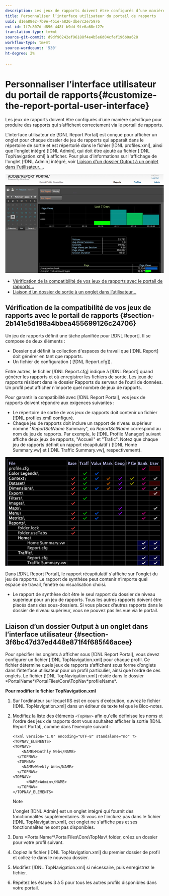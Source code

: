 ```yaml
---
description: Les jeux de rapports doivent être configurés d’une manière spécifique pour produire des rapports qui s’affichent correctement via le portail de rapports.
title: Personnaliser l’interface utilisateur du portail de rapports
uuid: d1ea88e2-7b9e-4b1e-a826-dbe7c2e75976
exl-id: 1f7c807d-d896-448f-b9dd-9fe6a68ef27e
translation-type: tm+mt
source-git-commit: d9df90242ef96188f4e4b5e6d04cfef196b0a628
workflow-type: tm+mt
source-wordcount: '530'
ht-degree: 2%

---
```


# Personnaliser l’interface utilisateur du portail de rapports{#customize-the-report-portal-user-interface}

Les jeux de rapports doivent être configurés d’une manière spécifique pour produire des rapports qui s’affichent correctement via le portail de rapports.

L&#39;interface utilisateur de [!DNL Report Portal] est conçue pour afficher un onglet pour chaque dossier de jeu de rapports qui apparaît dans le répertoire de sortie et est répertorié dans le fichier [!DNL profiles.xml], ainsi que l&#39;onglet intégré [!DNL Admin], qui doit être ajouté au fichier [!DNL TopNavigation.xml] à afficher. Pour plus d&#39;informations sur l&#39;affichage de l&#39;onglet [!DNL Admin] intégré, voir [Liaison d&#39;un dossier Output à un onglet dans l&#39;utilisateur...](../../../home/c-rpt-oview/c-install-rpt-port/c-rpt-port-user-inter.md#section-3f6bc47d37ed448e871f4f685f46acee).

![](assets/report_portal_home.png)

* [Vérification de la compatibilité de vos jeux de rapports avec le portail de rapports...](../../../home/c-rpt-oview/c-install-rpt-port/c-rpt-port-user-inter.md#section-2b141e5d198a4bbea455699126c24706)
* [Liaison d’un dossier de sortie à un onglet dans l’utilisateur...](../../../home/c-rpt-oview/c-install-rpt-port/c-rpt-port-user-inter.md#section-3f6bc47d37ed448e871f4f685f46acee)

## Vérification de la compatibilité de vos jeux de rapports avec le portail de rapports {#section-2b141e5d198a4bbea455699126c24706}

Un jeu de rapports définit une tâche planifiée pour [!DNL Report]. Il se compose de deux éléments :

* Dossier qui définit la collection d&#39;espaces de travail que [!DNL Report] doit générer en tant que rapports.
* Un fichier de configuration ( [!DNL Report.cfg]).

Entre autres, le fichier [!DNL Report.cfg] indique à [!DNL Report] quand générer les rapports et où enregistrer les fichiers de sortie. Les jeux de rapports résident dans le dossier Rapports du serveur de l’outil de données. Un profil peut afficher n’importe quel nombre de jeux de rapports.

Pour garantir la compatibilité avec [!DNL Report Portal], vos jeux de rapports doivent répondre aux exigences suivantes :

* Le répertoire de sortie de vos jeux de rapports doit contenir un fichier [!DNL profiles.xml] configuré.
* Chaque jeu de rapports doit inclure un rapport de niveau supérieur nommé &quot;*ReportSetName* Summary&quot;, où *ReportSetName* correspond au nom du jeu de rapports. Par exemple, le [!DNL Profile Manager] suivant affiche deux jeux de rapports, &quot;Accueil&quot; et &quot;Trafic&quot;. Notez que chaque jeu de rapports définit un rapport récapitulatif ( [!DNL Home Summary.vw] et [!DNL Traffic Summary.vw], respectivement).

![](assets/rptPort_scrn_RptSets.png)

Dans [!DNL Report Portal], le rapport récapitulatif s&#39;affiche sur l&#39;onglet du jeu de rapports. Le rapport de synthèse peut contenir n’importe quel espace de travail, fenêtre ou visualisation choisi.

* Le rapport de synthèse doit être le seul rapport du dossier de niveau supérieur pour un jeu de rapports. Tous les autres rapports doivent être placés dans des sous-dossiers. Si vous placez d’autres rapports dans le dossier de niveau supérieur, vous ne pouvez pas les vue via le portail.

## Liaison d’un dossier Output à un onglet dans l’interface utilisateur {#section-3f6bc47d37ed448e871f4f685f46acee}

Pour spécifier les onglets à afficher sous [!DNL Report Portal], vous devez configurer un fichier [!DNL TopNavigation.xml] pour chaque profil. Ce fichier détermine quels jeux de rapports s’affichent sous forme d’onglets dans l’interface utilisateur pour un profil particulier, ainsi que l’ordre de ces onglets. Le fichier [!DNL TopNavigation.xml] réside dans le dossier \*PortalName*\PortalFiles\Core\TopNav\*profileName*.

**Pour modifier le fichier TopNavigation.xml**

1. Sur l’ordinateur sur lequel IIS est en cours d’exécution, ouvrez le fichier [!DNL TopNavigation.xml] dans un éditeur de texte tel que le Bloc-notes.
1. Modifiez la liste des éléments `<TopNav>` afin qu&#39;elle définisse les noms et l&#39;ordre des jeux de rapports dont vous souhaitez afficher la sortie [!DNL Report Portal], comme dans l&#39;exemple suivant :

   ```
   <?xml version="1.0" encoding="UTF-8" standalone="no" ?>
   <TOPNAV_ELEMENTS>
   <TOPNAV>
       <NAME>Monthly Web</NAME>
     </TOPNAV>
     <TOPNAV>
       <NAME>Weekly Web</NAME>
     </TOPNAV>
   <TOPNAV> 
         <NAME>Admin</NAME> 
     </TOPNAV>
   </TOPNAV_ELEMENTS>
   ```

   >[!NOTE]
   >
   >L&#39;onglet [!DNL Admin] est un onglet intégré qui fournit des fonctionnalités supplémentaires. Si vous ne l&#39;incluez pas dans le fichier [!DNL TopNavigation.xml], cet onglet ne s&#39;affiche pas et ses fonctionnalités ne sont pas disponibles.

1. Dans \*PortalName*\PortalFiles\Core\TopNav\ folder, créez un dossier pour votre profil suivant.
1. Copiez le fichier [!DNL TopNavigation.xml] du premier dossier de profil et collez-le dans le nouveau dossier.
1. Modifiez [!DNL TopNavigation.xml] si nécessaire, puis enregistrez le fichier.
1. Répétez les étapes 3 à 5 pour tous les autres profils disponibles dans votre portail.
